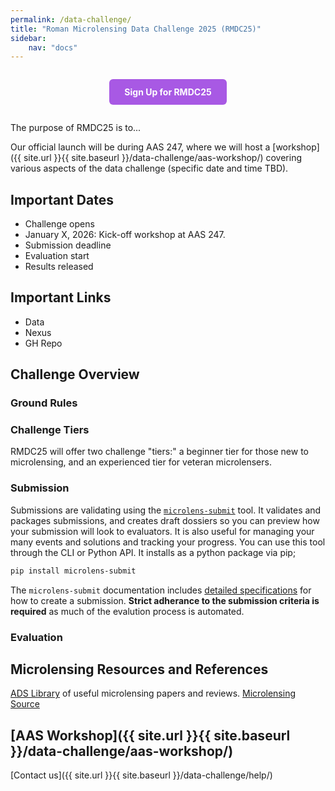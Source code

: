 ```yaml
---
permalink: /data-challenge/
title: "Roman Microlensing Data Challenge 2025 (RMDC25)"
sidebar:
    nav: "docs"
---
```


<!-- sign up button -->
<div style="text-align: center; margin: 2em 0;">
  <a href="{{ site.url }}{{ site.baseurl }}/data-challenge/sign-up/" style="background-color: #a859e4; color: white; padding: 12px 24px; text-decoration: none; border-radius: 6px; font-weight: bold; display: inline-block; transition: background-color 0.2s;">Sign Up for RMDC25</a>
</div>

The purpose of RMDC25 is to...

Our official launch will be during AAS 247, where we will host a [workshop]({{ site.url }}{{ site.baseurl }}/data-challenge/aas-workshop/) covering various aspects of the data challenge (specific date and time TBD).

## Important Dates
- Challenge opens
- January X, 2026: Kick-off workshop at AAS 247.
- Submission deadline
- Evaluation start
- Results released



## Important Links
- Data
- Nexus
- GH Repo


## Challenge Overview

### Ground Rules

### Challenge Tiers
RMDC25 will offer two challenge "tiers:" a beginner tier for those new to microlensing, and an experienced tier for veteran microlensers.

### Submission

Submissions are validating using the [`microlens-submit`](https://microlens-submit.readthedocs.io/en/latest/) tool. It validates and packages submissions, and creates draft dossiers so you can preview how your submission will look to evaluators. It is also useful for managing your many events and solutions and tracking your progress. You can use this tool through the
CLI or Python API. It installs as a python package via pip;

```bash
pip install microlens-submit
```

The `microlens-submit` documentation includes [detailed specifications](https://microlens-submit.readthedocs.io/en/latest/submission_manual.html) for how to create a submission. **Strict adherance to the submission criteria is required** as much of the evalution process is automated.

### Evaluation

## Microlensing Resources and References
[ADS Library](https://ui.adsabs.harvard.edu/public-libraries/gRI3mf-LQAGs3HbN4fuRSg) of useful microlensing papers and reviews.
[Microlensing Source](https://www.microlensing-source.org/)


## [AAS Workshop]({{ site.url }}{{ site.baseurl }}/data-challenge/aas-workshop/)



[Contact us]({{ site.url }}{{ site.baseurl }}/data-challenge/help/)




